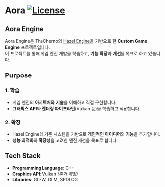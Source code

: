 # Aora [![License](https://img.shields.io/github/license/TheCherno/Hazel.svg)](https://github.com/TheCherno/Hazel/blob/master/LICENSE)

## **Aora Engine**
Aora Engine은 TheCherno의 [Hazel Engine](https://github.com/TheCherno/Hazel)을 기반으로 한 **Custom Game Engine** 프로젝트입니다.  
이 프로젝트를 통해 게임 엔진 개발을 학습하고, **기능 확장**과 **개선**을 목표로 하고 있습니다.

## **Purpose**
### 1. 학습  
- 게임 엔진의 **아키텍처와 기술**을 이해하고 직접 구현합니다.  
- **그래픽스 API**와 **렌더링 파이프라인**(Vulkan 등)을 학습하고 적용합니다.  

### 2. 확장  
- Hazel Engine의 기존 시스템을 기반으로 **개인적인 아이디어**와 **기능**을 추가합니다.  
- **성능 최적화**와 **확장성**을 고려한 엔진 개선을 목표로 합니다.

## **Tech Stack**
- **Programming Language**: C++  
- **Graphics API**: Vulkan *(추가 예정)*  
- **Libraries**: GLFW, GLM, SPDLOG  
